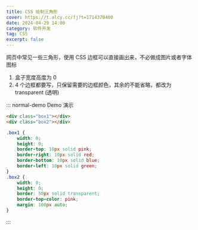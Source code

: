 ```yaml
---
title: CSS 绘制三角形
cover: https://t.alcy.cc/fj?t=1714370400
date: 2024-04-29 14:00
category: 软件开发
tag: CSS
excerpt: false
---
```


网页中常见一些三角形，使用 CSS 边框可以直接画出来，不必做成图片或者字体图标

1. 盒子宽度高度为 0
2. 4 个边框都要写，只保留需要的边框颜色，其余的不能省略，都改为 transparent (透明)

::: normal-demo Demo 演示

```html
<div class="box1"></div>
<div class="box2"></div>
```

```css
.box1 {
	width: 0;
	height: 0;
	border-top: 10px solid pink;
	border-right: 10px solid red;
	border-bottom: 10px solid blue;
	border-left: 10px solid green;
}
.box2 {
	width: 0;
	height: 0;
	border: 50px solid transparent;
	border-top-color: pink;
	margin: 100px auto;
}
```

:::
